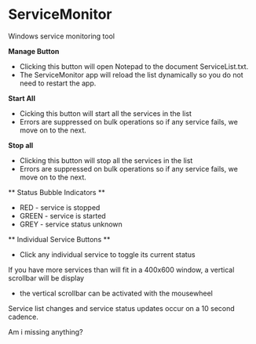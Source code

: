 # ServiceMonitor
Windows service monitoring tool

**Manage Button** 
- Clicking this button will open Notepad to the document ServiceList.txt.
- The ServiceMonitor app will reload the list dynamically so you do not need to restart the app.

**Start All**
- Cicking this button will start all the services in the list
- Errors are suppressed on bulk operations so if any service fails, we move on to the next.

**Stop all**
- Clicking this button will stop all the services in the list
- Errors are suppressed on bulk operations so if any service fails, we move on to the next.

** Status Bubble Indicators **
- RED - service is stopped
- GREEN - service is started
- GREY - service status unknown

** Individual Service Buttons **
- Click any individual service to toggle its current status

If you have more services than will fit in a 400x600 window, a vertical scrollbar will be display
- the vertical scrollbar can be activated with the mousewheel

Service list changes and service status updates occur on a 10 second cadence.


Am i missing anything?

